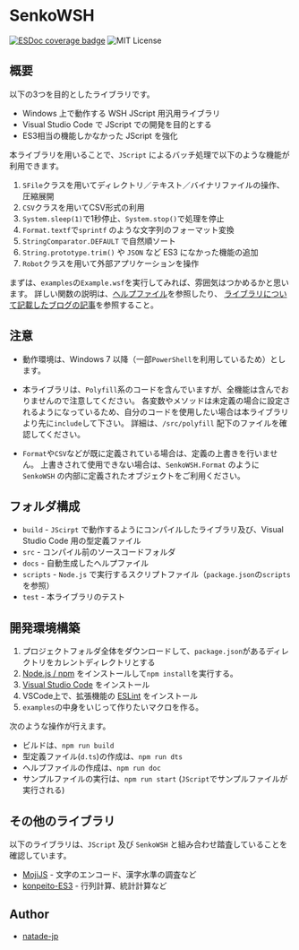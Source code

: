 # SenkoWSH

[![ESDoc coverage badge](https://natade-jp.github.io/SenkoWSH/badge.svg)](https://natade-jp.github.io/SenkoWSH/)
![MIT License](https://img.shields.io/badge/license-MIT-blue.svg?style=flat)

## 概要

以下の3つを目的としたライブラリです。

- Windows 上で動作する WSH JScript 用汎用ライブラリ
- Visual Studio Code で JScript での開発を目的とする
- ES3相当の機能しかなかった JScript を強化

本ライブラリを用いることで、`JScript` によるバッチ処理で以下のような機能が利用できます。

1. `SFile`クラスを用いてディレクトリ／テキスト／バイナリファイルの操作、圧縮展開
2. `CSV`クラスを用いてCSV形式の利用
3. `System.sleep(1)`で1秒停止、`System.stop()`で処理を停止
4. `Format.textf`で`sprintf` のような文字列のフォーマット変換
5. `StringComparator.DEFAULT` で自然順ソート
6. `String.prototype.trim()` や `JSON` など ES3 になかった機能の追加
7. `Robot`クラスを用いて外部アプリケーションを操作

まずは、`examples`の`Example.wsf`を実行してみれば、雰囲気はつかめるかと思います。
詳しい関数の説明は、[ヘルプファイル](https://natade-jp.github.io/SenkoWSH/)を参照したり、
[ライブラリについて記載したブログの記事](https://blog.natade.net/2020/01/19/wsh-jscript-javascript-windows-bat/)を参照すること。

## 注意

- 動作環境は、Windows 7 以降（一部`PowerShell`を利用しているため）とします。

- 本ライブラリは、`Polyfill`系のコードを含んでいますが、全機能は含んでおりませんので注意してください。
各変数やメソッドは未定義の場合に設定されるようになっているため、自分のコードを使用したい場合は本ライブラリより先に`include`して下さい。
詳細は、`/src/polyfill` 配下のファイルを確認してください。

- `Format`や`CSV`などが既に定義されている場合は、定義の上書きを行いません。
上書きされて使用できない場合は、`SenkoWSH.Format` のように `SenkoWSH` の内部に定義されたオブジェクトをご利用ください。

## フォルダ構成

- `build` - `JScirpt` で動作するようにコンパイルしたライブラリ及び、Visual Studio Code 用の型定義ファイル
- `src` - コンパイル前のソースコードフォルダ
- `docs` - 自動生成したヘルプファイル
- `scripts` - `Node.js` で実行するスクリプトファイル（`package.json`の`scripts`を参照）
- `test` - 本ライブラリのテスト

## 開発環境構築

1. プロジェクトフォルダ全体をダウンロードして、`package.json`があるディレクトリをカレントディレクトリとする
2. [Node.js / npm](https://nodejs.org/ja/) をインストールして`npm install`を実行する。
3. [Visual Studio Code](https://code.visualstudio.com/) をインストール
4. VSCode上で、拡張機能の [ESLint](https://marketplace.visualstudio.com/items?itemName=dbaeumer.vscode-eslint) をインストール
5. `examples`の中身をいじって作りたいマクロを作る。

次のような操作が行えます。

- ビルドは、`npm run build`
- 型定義ファイル(`d.ts`)の作成は、`npm run dts`
- ヘルプファイルの作成は、`npm run doc`
- サンプルファイルの実行は、`npm run start` (`JScript`でサンプルファイルが実行される)

## その他のライブラリ

以下のライブラリは、`JScript` 及び `SenkoWSH` と組み合わせ踏査していることを確認しています。

- [MojiJS](https://github.com/natade-jp/MojiJS) - 文字のエンコード、漢字水準の調査など
- [konpeito-ES3](https://github.com/natade-jp/konpeito-ES3) - 行列計算、統計計算など

## Author

- [natade-jp](https://github.com/natade-jp/)
